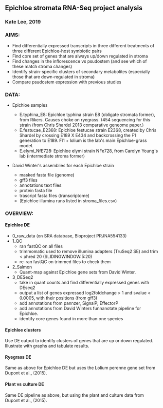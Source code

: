 ## Epichloe stromata RNA-Seq project analysis 
### Kate Lee, 2019 

### AIMS:
- Find differentially expressed transcripts in three different treatments of three different Epichloe-host symbiotic pairs
- Find core set of genes that are always up/down regulated in stroma
- Find changes in the inflorescence vs psudostem (and see which of these match stroma changes)
- Identify strain-specific clusters of secondary metabolites (especially those that are down-regulated in stroma)
- Compare psudostem expression with previous studies


### DATA:
- Epichloe samples
    - E.typhina_E8: Epichloe typhina strain E8 (obligate stromata former), from Rikers. Causes choke on ryegrass. (454 sequencing for this strain (from Chris Shardel 2013 comparative geneome paper.)
    - E.festucae_E2368: Epichloe festucae strain E2368, created by Chris Shardel by crossing E189 X E434 and backcrossing the F1 generation to E189. Fl1 + lolium is the lab's main Epichloe-grass model.
    - E.elymi_NfE728: Epichloe elymi strain NFe728, from Carolyn Young's lab (intermediate stroma former)

- David Winter's assemblies for each Epichloe strain
    - masked fasta file (genome)
    - gff3 files
    - annotations text files
    - protein fasta file
    - trascript fasta files (transcriptome)
    - (Epichloe illumina runs listed in stroma_files.csv)


### OVERVIEW:
#### Epichloe DE
- 0_raw_data (on SRA database, Bioproject PRJNA554133)
- 1_QC
    - ran fastQC on all files
    - trimmomatic used to remove illumina adapters (TruSeq2 SE) and trim < phred 20 (SLIDINGWINDOW:5:20)
    - re-ran fastQC on trimmed files to check them
- 2_Salmon
    - Quant-map against Epichloe gene sets from David Winter.
- 3_DESeq2  
    - take in quant counts and find differentially expressed genes with DEseq2
    - output a list of genes expressed log2foldchange > 1 and svalue < 0.0005, with their positions (from gff3)
    - add annotations from pannzer, SignalP, EffectorP 
    - add annotations from David Winters funnanotate pipeline for Epichloe.
    - identify core genes found in more than one species

#### Epichloe clusters 
Use DE output to identify clusters of genes that are up or down regulated. Illustrate with graphs and tabulate results.
    
    
#### Ryegrass DE
Same as above for Epichloe DE but uses the Lolium perenne gene set from Dupont et al., (2015).

#### Plant vs culture DE
Same DE pipeline as above, but using the plant and culture data from Dupont et al., (2015).


